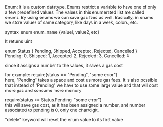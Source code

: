 Enum: It is a custom datatype. Enums restrict a variable to have one of only a few predefined values. The values in this enumerated list are called enums. By using enums we can save gas fees as well. Basically, in enums we store values of same category, like days in a week, colors, etc.

syntax: enum enum_name {value1, value2, etc}

It returns uint

enum Status { Pending, Shipped, Accepted, Rejected, Cancelled } <br/>
Pending: 0, Shipped: 1, Accepted: 2, Rejected: 3, Cancelled: 4

since it assigns a number to the values, it saves a gas cost

for example: require(status == "Pending", "some error") <br/>
here, "Pending" takes a space and cost us more gas fees. It is also possible that instead of "Pending" we have to use some large value and that will cost more gas and consume more memory

require(status == Status.Pending, "some error")<br/>
this will save gas cost, as it has been assigned a number, and number associated to pending is 0, only one char/digit. 

"delete" keyword will reset the enum value to its first value